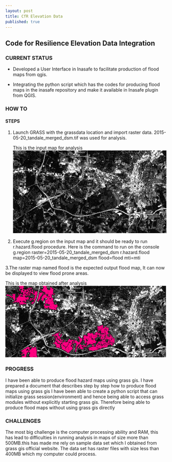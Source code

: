 ```yaml
---
layout: post
title: CfR Elevation Data
published: true
---
```


## Code for Resilience Elevation Data Integration


### CURRENT STATUS
* Developed a User Interface in Inasafe to facilitate production of flood maps from qgis.

* Integrating the python script which has the codes for producing flood maps in the inasafe repository and make it available in Inasafe plugin  from QGIS.

### HOW TO 

#### STEPS

1. Launch GRASS with the grassdata location and import raster data.
   2015-05-20_tandale_merged_dsm.tif was used for analysis.

    This is the input map for analysis
![Input Map](https://raw.githubusercontent.com/Mloweedgar/Mloweedgar.github.io/master/images/input_map_sm.png)


2. Execute g.region on the input map and it should be ready to run r.hazard.flood procedure. Here is the command to run on the    console
          g.region raster=2015-05-20_tandale_merged_dsm
          r.hazard.flood map=2015-05-20_tandale_merged_dsm flood=flood mti=mti


3.The raster map named flood is the expected output flood map, It can now be displayed to view flood prone areas.


This is the map obtained after analysis 
![Flood Map](https://raw.githubusercontent.com/Mloweedgar/Mloweedgar.github.io/master/images/flood_hazard_map.png)






### PROGRESS 
I have been able to produce flood hazard maps using grass gis. I have prepared a document that describes step by step how to produce flood maps using grass gis
I have been able to create a python script that can initialize grass session(environment) and hence being able to access grass modules without explicitly starting grass gis. Therefore being able to produce flood maps without using grass gis directly


### CHALLENGES
The most big challenge is the computer processing ability and RAM, this has lead to difficulties in running analysis in maps of size more than 500MB.this has made me rely on sample data set which I obtained from grass gis official website. The data set has raster files with size less than 400MB which my computer could process.
